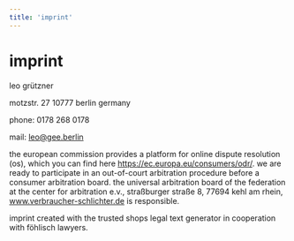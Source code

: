 ```yaml
---
title: 'imprint'
---
```


# imprint

leo grützner

motzstr. 27
10777 berlin
germany

phone: 0178 268 0178

mail: leo@gee.berlin

the european commission provides a platform for online dispute resolution (os), which you can find here https://ec.europa.eu/consumers/odr/. we are ready to participate in an out-of-court arbitration procedure before a consumer arbitration board. the universal arbitration board of the federation at the center for arbitration e.v., straßburger straße 8, 77694 kehl am rhein, www.verbraucher-schlichter.de is responsible.

imprint created with the trusted shops legal text generator in cooperation with föhlisch lawyers.